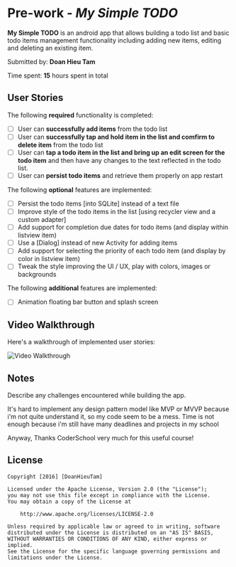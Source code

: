 # Pre-work - *My Simple TODO*

**My Simple TODO** is an android app that allows building a todo list and basic todo items management functionality including adding new items, editing and deleting an existing item.

Submitted by: **Doan Hieu Tam**

Time spent: **15** hours spent in total

## User Stories

The following **required** functionality is completed:

* [ ] User can **successfully add items** from the todo list
* [ ] User can **successfully tap and hold item in the list and comfirm to delete item** from the todo list
* [ ] User can **tap a todo item in the list and bring up an edit screen for the todo item** and then have any changes to the text reflected in the todo list.
* [ ] User can **persist todo items** and retrieve them properly on app restart

The following **optional** features are implemented:

* [ ] Persist the todo items [into SQLite] instead of a text file
* [ ] Improve style of the todo items in the list [using recycler view and a custom adapter]
* [ ] Add support for completion due dates for todo items (and display within listview item)
* [ ] Use a [Dialog] instead of new Activity for adding items
* [ ] Add support for selecting the priority of each todo item (and display by color in listview item)
* [ ] Tweak the style improving the UI / UX, play with colors, images or backgrounds

The following **additional** features are implemented:

* [ ] Animation floating bar button and splash screen

## Video Walkthrough 

Here's a walkthrough of implemented user stories:

<img src='http://i.imgur.com/CNSRrIu.gif' title='Video Walkthrough' width='' alt='Video Walkthrough' />

## Notes

Describe any challenges encountered while building the app.

It's hard to implement any design pattern model like MVP or MVVP because i'm not quite understand it, so my code seem to be a mess.
Time is not enough because i'm still have many deadlines and projects in my school

Anyway, Thanks CoderSchool very much for this useful course!

## License

    Copyright [2016] [DoanHieuTam]

    Licensed under the Apache License, Version 2.0 (the "License");
    you may not use this file except in compliance with the License.
    You may obtain a copy of the License at

        http://www.apache.org/licenses/LICENSE-2.0

    Unless required by applicable law or agreed to in writing, software
    distributed under the License is distributed on an "AS IS" BASIS,
    WITHOUT WARRANTIES OR CONDITIONS OF ANY KIND, either express or implied.
    See the License for the specific language governing permissions and
    limitations under the License.
